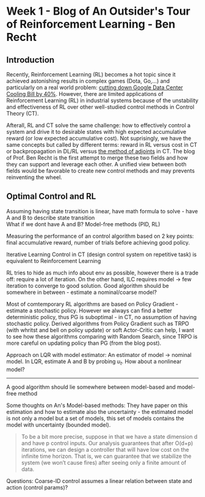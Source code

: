 # Week 1 - Blog of An Outsider's Tour of Reinforcement Learning - Ben Recht
## Introduction
Recently, Reinforcement Learning (RL) becomes a hot topic since it achieved astonishing results in complex games (Dota, Go,...) and particularly on a real world problem: [cutting down Google Data Center Cooling Bill by 40%](https://deepmind.com/blog/deepmind-ai-reduces-google-data-centre-cooling-bill-40/). However, there are limited applications of Reinforcement Learning (RL) in industrial systems because of the unstability and effectiveness of RL over other well-studied control methods in Control Theory (CT).

Afterall, RL and CT solve the same challenge: how to effectively control a system and drive it to desirable states with high expected accumulative reward (or low expected accumulative cost). Not suprisingly, we have the same concepts but called by different terms: reward in RL versus cost in CT or backpropagation in DL/RL versus [the method of adjoints](http://www.argmin.net/2016/05/18/mates-of-costate/) in CT. The blog of Prof. Ben Recht is the first attempt to merge these two fields and how they can support and leverage each other. A unified view between both fields would be favorable to create new control methods and may prevents reinventing the wheel. 

## Optimal Control and RL
Assuming having state transition is linear, have math formula to solve - have A and B to describe state transition  
What if we dont have A and B? Model-free methods (PID, RL)

Measuring the performance of an control algorithm based on 2 key points: final accumulative reward, number of trials before achieving good policy.  

Iterative Learning Control in CT (design control system on repetitive task) is equivalent to Reinforcement Learning  

RL tries to hide as much info about env as possible, however there is a trade off: require a lot of iteration. On the other hand, ILC requires model -> few iteration to converge to good solution. Good algorithm should be somewhere in between - estimate a nominal/coarse model?

Most of comtemporary RL algorithms are based on Policy Gradient - estimate a stochastic policy. However we always can find a better deterministic policy, thus PG is suboptimal - in CT, no assumption of having stochastic policy. Derived algorithms from Policy Gradient such as TRPO (with whritst and bell on policy update) or soft Actor-Critic can help, I want to see how these algorithms comparing with Random Search, since TRPO is more careful on updating policy than PG (from the blog post).  

Approach on LQR with model estimator:
An estimator of model -> nominal model.
In LQR, estimate A and B by probing $u_t$. How about a nonlinear model?

--------------------------
A good algorithm should lie somewhere between model-based and model-free method

Some thoughts on An's Model-based methods:
They have paper on this estimation and how to estimate also the uncertainty - the estimated model is not only a model but a set of models, this set of models contains the model with uncertainty (bounded model).

> To be a bit more precise, suppose in that we have a state dimension d and have p control inputs. Our analysis guarantees that after O(d+p) iterations, we can design a controller that will have low cost on the infinite time horizon. That is, we can guarantee that we stabilize the system (we won’t cause fires) after seeing only a finite amount of data.

Questions:
Coarse-ID control assumes a linear relation between state and action (control params)?







